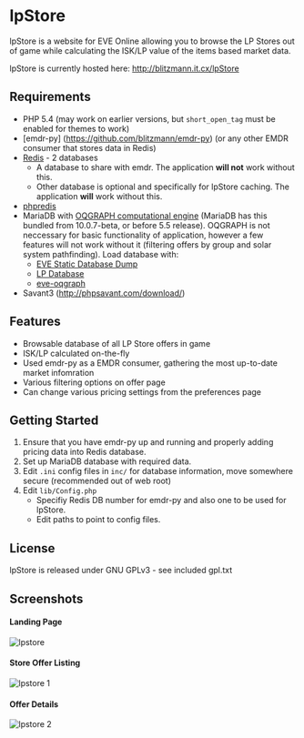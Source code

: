 lpStore
===

lpStore is a website for EVE Online allowing you to browse the LP Stores out of game while calculating the ISK/LP 
value of the items based market data.

lpStore is currently hosted here: http://blitzmann.it.cx/lpStore

Requirements
---
* PHP 5.4 (may work on earlier versions, but `short_open_tag` must be enabled for themes to work)
* [emdr-py] (https://github.com/blitzmann/emdr-py) (or any other EMDR consumer that stores data in Redis)
* [Redis](http://redis.io/) - 2 databases
    * A database to share with emdr. The application **will not** work without this.
    * Other database is optional and specifically for lpStore caching. The application **will** work without this.
* [phpredis](https://github.com/nicolasff/phpredis)
* MariaDB with [OQGRAPH computational engine](http://openquery.com.au/node/23) (MariaDB has this bundled from 10.0.7-beta, or before 5.5 release). OQGRAPH is not neccessary for basic functionality of application, however a few features will not work without it (filtering offers by group and solar system pathfinding). Load database with:
    * [EVE Static Database Dump](https://www.fuzzwork.co.uk/dump/mysql-latest.tar.bz2)
    * [LP Database](https://forums.eveonline.com/default.aspx?g=posts&m=2508255)
    * [eve-oqgraph](https://github.com/blitzmann/eve_oqgraph/)
* Savant3 (http://phpsavant.com/download/)
    
Features
---
* Browsable database of all LP Store offers in game
* ISK/LP calculated on-the-fly
* Used emdr-py as a EMDR consumer, gathering the most up-to-date market infomration
* Various filtering options on offer page
* Can change various pricing settings from the preferences page

Getting Started
---
1. Ensure that you have emdr-py up and running and properly adding pricing data into Redis database.
2. Set up MariaDB database with required data.
3. Edit `.ini` config files in `inc/` for database information, move somewhere secure (recommended out of web root)
4. Edit `lib/Config.php`
    * Specifiy Redis DB number for emdr-py and also one to be used for lpStore.
    * Edit paths to point to config files.

License
---
lpStore is released under GNU GPLv3 - see included gpl.txt

Screenshots
---
#### Landing Page
![lpstore](https://cloud.githubusercontent.com/assets/3904767/3668732/f36b056c-1223-11e4-8887-34a41cba8369.png)
#### Store Offer Listing
![lpstore 1](https://cloud.githubusercontent.com/assets/3904767/3668730/f3693606-1223-11e4-8b39-855c8cef2333.png)
#### Offer Details
![lpstore 2](https://cloud.githubusercontent.com/assets/3904767/3668731/f36ad4b6-1223-11e4-92e1-7560e7e9fb5d.png)

